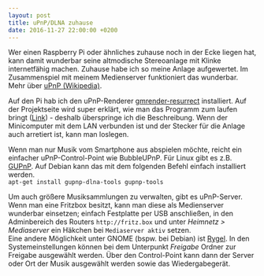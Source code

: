 ```yaml
---
layout: post
title: uPnP/DLNA zuhause
date: 2016-11-27 22:00:00 +0200
---
```

Wer einen Raspberry Pi oder ähnliches zuhause noch in der Ecke liegen hat, kann damit wunderbar seine altmodische Stereoanlage mit Klinke internetfähig machen. Zuhause habe ich so meine Anlage aufgewertet. Im Zusammenspiel mit meinem Medienserver funktioniert das wunderbar.  
Mehr über [uPnP (Wikipedia)](https://de.m.wikipedia.org/wiki/Universal_Plug_and_Play).


Auf den Pi hab ich den uPnP-Renderer [gmrender-resurrect](https://github.com/hzeller/gmrender-resurrect) installiert. Auf der Projektseite wird super erklärt, wie man das Programm zum laufen bringt ([Link](https://github.com/hzeller/gmrender-resurrect/blob/master/INSTALL.md)) - deshalb überspringe ich die Beschreibung.
Wenn der Minicomputer mit dem LAN verbunden ist und der Stecker für die Anlage auch arretiert ist, kann man loslegen.

Wenn man nur Musik vom Smartphone aus abspielen möchte, reicht ein einfacher uPnP-Control-Point wie BubbleUPnP. Für Linux gibt es z.B. [GUPnP](https://wiki.gnome.org/Projects/GUPnP). Auf Debian kann das mit dem folgenden Befehl einfach installiert werden.  
`apt-get install gupnp-dlna-tools gupnp-tools`

Um auch größere Musiksammlungen zu verwalten, gibt es uPnP-Server. Wenn man eine Fritzbox besitzt, kann man diese als Medienserver wunderbar einsetzen; einfach Festplatte per USB anschließen, in den Adminbereich des Routers `http://fritz.box` und unter *Heimnetz > Mediaserver* ein Häkchen bei `Mediaserver aktiv` setzen.  
Eine andere Möglichkeit unter GNOME (bspw. bei Debian) ist [Rygel](https://wiki.gnome.org/Projects/Rygel). In den Systemeinstellungen können bei dem Unterpunkt *Freigabe* Ordner zur Freigabe ausgewählt werden. Über den Control-Point kann dann der Server oder Ort der Musik ausgewählt werden sowie das Wiedergabegerät.